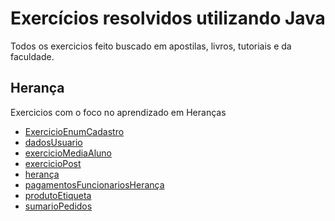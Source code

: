 <h1>Exercícios resolvidos utilizando Java</h1>
<p>Todos os exercicios feito buscado em apostilas, livros, tutoriais e da faculdade. <br> </p>

<h2>Herança</h2>
<p>Exercicios com o foco no aprendizado em Heranças</p>
<ul>
<a href="https://github.com/cadu8/exerciciosEmJava/tree/main/exerciciosJava/ExercicioEnumCadastro"> <li>ExercicioEnumCadastro</li> </a>
<a href="https://github.com/cadu8/exerciciosEmJava/tree/main/exerciciosJava/dadosUsuario"> <li>dadosUsuario</li> </a>
<a href="https://github.com/cadu8/exerciciosEmJava/tree/main/exerciciosJava/exercicioMediaAluno"> <li>exercicioMediaAluno</li> </a>
<a href="https://github.com/cadu8/exerciciosEmJava/tree/main/exerciciosJava/exercicioPost"> <li>exercicioPost</li> </a>
<a href="https://github.com/cadu8/exerciciosEmJava/tree/main/exerciciosJava/herança"> <li>herança</li> </a>
<a href="https://github.com/cadu8/exerciciosEmJava/tree/main/exerciciosJava/pagamentosFuncionariosHerança"> <li>pagamentosFuncionariosHerança</li> </a>
<a href="https://github.com/cadu8/exerciciosEmJava/tree/main/exerciciosJava/produtoEtiqueta"> <li>produtoEtiqueta</li> </a>
<a href="https://github.com/cadu8/exerciciosEmJava/tree/main/exerciciosJava/sumarioPedidos"> <li>sumarioPedidos</li> </a>
</ul>

